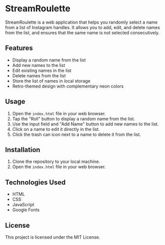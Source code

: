 # StreamRoulette

StreamRoulette is a web application that helps you randomly select a name from a list of Instagram handles. It allows you to add, edit, and delete names from the list, and ensures that the same name is not selected consecutively.

## Features

- Display a random name from the list
- Add new names to the list
- Edit existing names in the list
- Delete names from the list
- Store the list of names in local storage
- Retro-themed design with complementary neon colors

## Usage

1. Open the `index.html` file in your web browser.
2. Tap the "Roll" button to display a random name from the list.
3. Use the input field and "Add Name" button to add new names to the list.
4. Click on a name to edit it directly in the list.
5. Click the trash can icon next to a name to delete it from the list.

## Installation

1. Clone the repository to your local machine.
2. Open the `index.html` file in your web browser.

## Technologies Used

- HTML
- CSS
- JavaScript
- Google Fonts

## License

This project is licensed under the MIT License.
